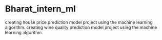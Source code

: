 # Bharat_intern_ml
creating house price prediction model project using the machine learning algorithm.
creating wine quality prediction model project using the machine learning algorithm.
